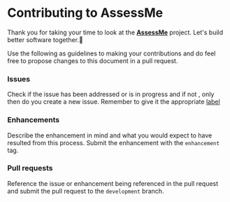 # Contributing to AssessMe

Thank you for taking your time to  look at the [**AssessMe**](https://github.com/MarvinKweyu/AssessMe) project. Let's build better software together.:clap:

Use the following as guidelines to making your contributions and do feel free to propose changes to this document in a pull request.

### Issues
Check if the issue has been addressed or is in progress and if not , only then do you create a new issue.
Remember to give it the appropriate [label](https://github.com/MarvinKweyu/AssessMe/labels)

### Enhancements
Describe the enhancement in mind and what you would expect to have resulted from this process.
Submit the enhancement with the `enhancement` tag.

### Pull requests
Reference the issue or enhancement being referenced in the pull request and 
submit the pull request to the `development` branch.
